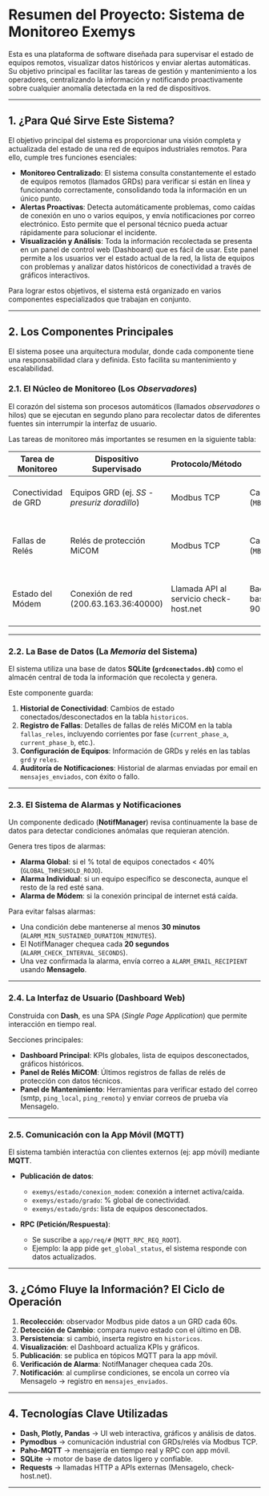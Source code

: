 # Resumen del Proyecto: Sistema de Monitoreo Exemys

Esta es una plataforma de software diseñada para supervisar el estado de equipos remotos, visualizar datos históricos y enviar alertas automáticas.  
Su objetivo principal es facilitar las tareas de gestión y mantenimiento a los operadores, centralizando la información y notificando proactivamente sobre cualquier anomalía detectada en la red de dispositivos.

---

## 1. ¿Para Qué Sirve Este Sistema?

El objetivo principal del sistema es proporcionar una visión completa y actualizada del estado de una red de equipos industriales remotos. Para ello, cumple tres funciones esenciales:

- **Monitoreo Centralizado**: El sistema consulta constantemente el estado de equipos remotos (llamados GRDs) para verificar si están en línea y funcionando correctamente, consolidando toda la información en un único punto.
- **Alertas Proactivas**: Detecta automáticamente problemas, como caídas de conexión en uno o varios equipos, y envía notificaciones por correo electrónico. Esto permite que el personal técnico pueda actuar rápidamente para solucionar el incidente.
- **Visualización y Análisis**: Toda la información recolectada se presenta en un panel de control web (Dashboard) que es fácil de usar. Este panel permite a los usuarios ver el estado actual de la red, la lista de equipos con problemas y analizar datos históricos de conectividad a través de gráficos interactivos.

Para lograr estos objetivos, el sistema está organizado en varios componentes especializados que trabajan en conjunto.

---

## 2. Los Componentes Principales

El sistema posee una arquitectura modular, donde cada componente tiene una responsabilidad clara y definida. Esto facilita su mantenimiento y escalabilidad.

### 2.1. El Núcleo de Monitoreo (Los *Observadores*)

El corazón del sistema son procesos automáticos (llamados *observadores* o hilos) que se ejecutan en segundo plano para recolectar datos de diferentes fuentes sin interrumpir la interfaz de usuario.  

Las tareas de monitoreo más importantes se resumen en la siguiente tabla:

| Tarea de Monitoreo     | Dispositivo Supervisado                       | Protocolo/Método                         | Frecuencia de Chequeo                                   | Propósito Principal                                             |
|-------------------------|-----------------------------------------------|------------------------------------------|---------------------------------------------------------|----------------------------------------------------------------|
| Conectividad de GRD     | Equipos GRD (ej. *SS - presuriz doradillo*)  | Modbus TCP                               | Cada 60 segundos (`MB_INTERVAL_SECONDS`)                | Verificar si los equipos están en línea o desconectados.        |
| Fallas de Relés         | Relés de protección MiCOM                     | Modbus TCP                               | Cada 60 segundos (`MB_INTERVAL_SECONDS`)                | Leer y registrar datos detallados sobre fallas eléctricas.      |
| Estado del Módem        | Conexión de red (200.63.163.36:40000)         | Llamada API al servicio check-host.net    | Backoff exponencial: base 300s éxito / 30-900s en fallo | Confirmar que la conexión principal a internet esté operativa.  |

---

### 2.2. La Base de Datos (La *Memoria* del Sistema)

El sistema utiliza una base de datos **SQLite (`grdconectados.db`)** como el almacén central de toda la información que recolecta y genera.  

Este componente guarda:

1. **Historial de Conectividad**: Cambios de estado conectados/desconectados en la tabla `historicos`.  
2. **Registro de Fallas**: Detalles de fallas de relés MiCOM en la tabla `fallas_reles`, incluyendo corrientes por fase (`current_phase_a`, `current_phase_b`, etc.).  
3. **Configuración de Equipos**: Información de GRDs y relés en las tablas `grd` y `reles`.  
4. **Auditoría de Notificaciones**: Historial de alarmas enviadas por email en `mensajes_enviados`, con éxito o fallo.

---

### 2.3. El Sistema de Alarmas y Notificaciones

Un componente dedicado (**NotifManager**) revisa continuamente la base de datos para detectar condiciones anómalas que requieran atención.  

Genera tres tipos de alarmas:

- **Alarma Global**: si el % total de equipos conectados < 40% (`GLOBAL_THRESHOLD_ROJO`).  
- **Alarma Individual**: si un equipo específico se desconecta, aunque el resto de la red esté sana.  
- **Alarma de Módem**: si la conexión principal de internet está caída.  

Para evitar falsas alarmas:
- Una condición debe mantenerse al menos **30 minutos** (`ALARM_MIN_SUSTAINED_DURATION_MINUTES`).  
- El NotifManager chequea cada **20 segundos** (`ALARM_CHECK_INTERVAL_SECONDS`).  
- Una vez confirmada la alarma, envía correo a `ALARM_EMAIL_RECIPIENT` usando **Mensagelo**.

---

### 2.4. La Interfaz de Usuario (Dashboard Web)

Construida con **Dash**, es una SPA (*Single Page Application*) que permite interacción en tiempo real.  

Secciones principales:

- **Dashboard Principal**: KPIs globales, lista de equipos desconectados, gráficos históricos.  
- **Panel de Relés MiCOM**: Últimos registros de fallas de relés de protección con datos técnicos.  
- **Panel de Mantenimiento**: Herramientas para verificar estado del correo (smtp, `ping_local`, `ping_remoto`) y enviar correos de prueba vía Mensagelo.

---

### 2.5. Comunicación con la App Móvil (MQTT)

El sistema también interactúa con clientes externos (ej: app móvil) mediante **MQTT**.

- **Publicación de datos**:
  - `exemys/estado/conexion_modem`: conexión a internet activa/caída.  
  - `exemys/estado/grado`: % global de conectividad.  
  - `exemys/estado/grds`: lista de equipos desconectados.  

- **RPC (Petición/Respuesta)**:
  - Se suscribe a `app/req/#` (`MQTT_RPC_REQ_ROOT`).  
  - Ejemplo: la app pide `get_global_status`, el sistema responde con datos actualizados.

---

## 3. ¿Cómo Fluye la Información? El Ciclo de Operación

1. **Recolección**: observador Modbus pide datos a un GRD cada 60s.  
2. **Detección de Cambio**: compara nuevo estado con el último en DB.  
3. **Persistencia**: si cambió, inserta registro en `historicos`.  
4. **Visualización**: el Dashboard actualiza KPIs y gráficos.  
5. **Publicación**: se publica en tópicos MQTT para la app móvil.  
6. **Verificación de Alarma**: NotifManager chequea cada 20s.  
7. **Notificación**: al cumplirse condiciones, se encola un correo vía Mensagelo → registro en `mensajes_enviados`.

---

## 4. Tecnologías Clave Utilizadas

- **Dash, Plotly, Pandas** → UI web interactiva, gráficos y análisis de datos.  
- **Pymodbus** → comunicación industrial con GRDs/relés vía Modbus TCP.  
- **Paho-MQTT** → mensajería en tiempo real y RPC con app móvil.  
- **SQLite** → motor de base de datos ligero y confiable.  
- **Requests** → llamadas HTTP a APIs externas (Mensagelo, check-host.net).

---